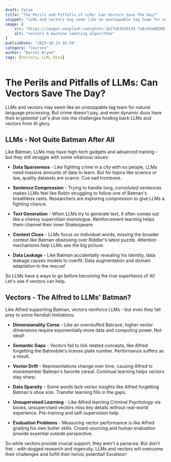 ```yaml
---
draft: false 
title: "The Perils and Pitfalls of LLMs: Can Vectors Save The Day?" 
snippet: "LLMs and vectors may seem like an unstoppable tag team for natural language processing. But crime doesn't pay, and even dynamic duos have their kryptonite!" 
image: {
    src: "https://images.unsplash.com/photo-1627163439134-7a8c47e08208?&fit=crop&w=430&h=240", 
    alt: "vectors & machine learning algorithms" 
} 
publishDate: "2023-10-13 16:39" 
category: "Courses" 
author: "Darrel Bryan" 
tags: [Vectors, LLM, Data]
---
```


# The Perils and Pitfalls of LLMs: Can Vectors Save The Day?

LLMs and vectors may seem like an unstoppable tag team for natural language processing. But crime doesn't pay, and even dynamic duos have their kryptonite! Let's dive into the challenges holding back LLMs and vectors from AI glory.

## LLMs - Not Quite Batman After All

Like Batman, LLMs may have high-tech gadgets and advanced training - but they still struggle with some villainous issues:

- **Data Sparseness** - Like fighting crime in a city with no people, LLMs need massive amounts of data to learn. But for topics like science or law, quality datasets are scarce. Cue sad trombone.

- **Sentence Compression** - Trying to handle long, convoluted sentences makes LLMs feel like Robin struggling to follow one of Batman's breathless rants. Researchers are exploring compression to give LLMs a fighting chance.

- **Text Generation** - When LLMs try to generate text, it often comes out like a cheesy supervillain monologue. Reinforcement learning helps them channel their inner Shakespeare.

- **Context Clues** - LLMs focus on individual words, missing the broader context like Batman obsessing over Riddler's latest puzzle. Attention mechanisms help LLMs see the big picture.

- **Data Leakage** - Like Batman accidentally revealing his identity, data leakage causes models to overfit. Data augmentation and domain adaptation to the rescue!

So LLMs have a ways to go before becoming the true superheros of AI! Let's see if vectors can help.

## Vectors - The Alfred to LLMs' Batman?

Like Alfred supporting Batman, vectors reinforce LLMs - but even they fall prey to some fiendish limitations:

- **Dimensionality Curse** - Like an overstuffed Batcave, higher vector dimensions require exponentially more data and computing power. Not ideal!

- **Semantic Gaps** - Vectors fail to link related concepts, like Alfred forgetting the Batmobile's license plate number. Performance suffers as a result.

- **Vector Drift** - Representations change over time, causing Alfred to misremember Batman's favorite cereal. Continual learning helps vectors stay sharp.

- **Data Sparsity** - Some words lack vector insights like Alfred forgetting Batman's shoe size. Transfer learning fills in the gaps.

- **Unsupervised Learning** - Like Alfred learning Criminal Psychology via books, unsupervised vectors miss key details without real-world experience. Pre-training and self-supervision help.

- **Evaluation Problems** - Measuring vector performance is like Alfred grading his own butler skills. Crowd-sourcing and human evaluation provide essential outside perspective.

So while vectors provide crucial support, they aren't a panacea. But don't fret - with dogged research and ingenuity, LLMs and vectors will overcome their challenges and fulfill their heroic potential! Excelsior!
